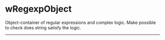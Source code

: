 # wRegexpObject

Object-container of regular expressions and complex logic. Make possible to check does string satisfy the logic.

_ _ _ _ _ _


















